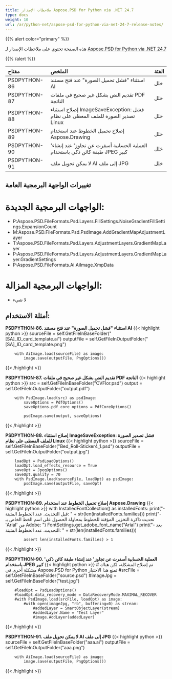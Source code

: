 ```yaml
---
title: ملاحظات الإصدار Aspose.PSD for Python via .NET 24.7
type: docs
weight: 10
url: /ar/python-net/aspose-psd-for-python-via-net-24-7-release-notes/
---
```


{{% alert color="primary" %}}

هذه الصفحة تحتوي على ملاحظات الإصدار لـ [Aspose.PSD for Python via .NET 24.7](https://pypi.org/project/aspose-psd/)

{{% /alert %}}

| **مفتاح**   | **الملخص**                                                                                                       | **الفئة** |
|:-----------|:------------------------------------------------------------------------------------------------------------------|:-------------|
| PSDPYTHON-86 | استثناء "فشل تحميل الصورة" عند فتح مستند AI                                           | خلل   |
| PSDPYTHON-87 | تقديم النص بشكل غير صحيح في ملفات PDF الناتجة                                                | خلل   |
| PSDPYTHON-88 | إصلاح استثناء ImageSaveException: فشل تصدير الصورة للملف المعطى على نظام Linux           | خلل   |
| PSDPYTHON-89 | إصلاح تحميل الخطوط عند استخدام Aspose.Drawing                                             | خلل   |
| PSDPYTHON-90 | 'العملية الحسابية أسفرت عن تجاوز' عند إنشاء طبقة كائن ذكي باستخدام JPEG كبير        | خلل   |
| PSDPYTHON-91 | لا يمكن تحويل ملف AI إلى ملف JPG                                                         | خلل   |

## **تغييرات الواجهة البرمجية العامة**
# **الواجهات البرمجية الجديدة:**
- P:Aspose.PSD.FileFormats.Psd.Layers.FillSettings.NoiseGradientFillSettings.ExpansionCount
- M:Aspose.PSD.FileFormats.Psd.PsdImage.AddGradientMapAdjustmentLayer
- T:Aspose.PSD.FileFormats.Psd.Layers.AdjustmentLayers.GradientMapLayer
- P:Aspose.PSD.FileFormats.Psd.Layers.AdjustmentLayers.GradientMapLayer.GradientSettings
- P:Aspose.PSD.FileFormats.Ai.AiImage.XmpData

# **الواجهات البرمجية المزالة:**
- لا شيء

## **أمثلة الاستخدام:**

**PSDPYTHON-86. استثناء "فشل تحميل الصورة" عند فتح مستند AI**
{{< highlight python >}}
        sourceFile = self.GetFileInBaseFolder("[SA]_ID_card_template.ai")
        outputFile = self.GetFileInOutputFolder("[SA]_ID_card_template.png")

        with AiImage.load(sourceFile) as image:
            image.save(outputFile, PngOptions())
{{< /highlight >}}

**PSDPYTHON-87. تقديم النص بشكل غير صحيح في ملفات PDF الناتجة**
{{< highlight python >}}
        src = self.GetFileInBaseFolder("CVFlor.psd")
        output = self.GetFileInOutputFolder("output.pdf")

        with PsdImage.load(src) as psdImage:
            saveOptions = PdfOptions()
            saveOptions.pdf_core_options = PdfCoreOptions()

            psdImage.save(output, saveOptions)
{{< /highlight >}}


**PSDPYTHON-88. إصلاح استثناء ImageSaveException: فشل تصدير الصورة للملف المعطى على نظام Linux**
{{< highlight python >}}
        sourceFile = self.GetFileInBaseFolder("Bed_Roll-Sticker4_1.psd")
        outputFile = self.GetFileInOutputFolder("output.jpg")

        loadOpt = PsdLoadOptions()
        loadOpt.load_effects_resource = True
        saveOpt = JpegOptions()
        saveOpt.quality = 70
        with PsdImage.load(sourceFile, loadOpt) as psdImage:
            psdImage.save(outputFile, saveOpt)
{{< /highlight >}}


**PSDPYTHON-89. إصلاح تحميل الخطوط عند استخدام Aspose.Drawing**
{{< highlight python >}}
        with InstalledFontCollection() as installedFonts:
            print("- قبل التحديث. عدد الخطوط المثبتة: " + str(len(installedFonts.families)))
            print("- تحديث ذاكرة التخزين المؤقتة للخطوط بمحاولة الحصول على اسم الخط الخاص بـ 'Arial' من Adobe: ")
            FontSettings.get_adobe_font_name("Arial")
            print("- بعد التحديث. عدد الخطوط المثبتة: " + str(len(installedFonts.families)))

            assert len(installedFonts.families) > 1
{{< /highlight >}}


**PSDPYTHON-90. 'العملية الحسابية أسفرت عن تجاوز' عند إنشاء طبقة كائن ذكي باستخدام JPEG كبير**
{{< highlight python >}}
        # تم إصلاح المشكلة، لكن هناك مشكلة أخرى في Aspose.PSD for Python تمنع هذا الاختبار
        #srcFile = self.GetFileInBaseFolder("source.psd")
        #imageJpg = self.GetFileInBaseFolder("test.jpg")

        #loadOpt = PsdLoadOptions()
        #loadOpt.data_recovery_mode = DataRecoveryMode.MAXIMAL_RECOVER
        #with PsdImage.load(srcFile, loadOpt) as image:
            #with open(imageJpg, "rb", buffering=0) as stream:
                #addedLayer = SmartObjectLayer(stream)
                #addedLayer.Name = "Test Layer"
                #image.AddLayer(addedLayer)
{{< /highlight >}}


**PSDPYTHON-91. لا يمكن تحويل ملف AI إلى ملف JPG**
{{< highlight python >}}
        sourceFile = self.GetFileInBaseFolder("aaa.ai")
        outputFile = self.GetFileInOutputFolder("aaa.png")

        with AiImage.load(sourceFile) as image:
            image.save(outputFile, PngOptions())
{{< /highlight >}}